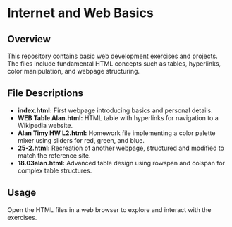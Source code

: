 # Internet and Web Basics

## Overview
This repository contains basic web development exercises and projects. The files include fundamental HTML concepts such as tables, hyperlinks, color manipulation, and webpage structuring.

## File Descriptions
- **index.html:** First webpage introducing basics and personal details.
- **WEB Table Alan.html:** HTML table with hyperlinks for navigation to a Wikipedia website.
- **Alan Timy HW L2.html:** Homework file implementing a color palette mixer using sliders for red, green, and blue.
- **25-2.html:** Recreation of another webpage, structured and modified to match the reference site.
- **18.03alan.html:** Advanced table design using rowspan and colspan for complex table structures.

## Usage
Open the HTML files in a web browser to explore and interact with the exercises.

